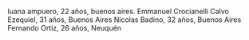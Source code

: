 luana ampuero, 22 años, buenos aires.
Emmanuel Crocianelli
Calvo Ezequiel, 31 años, Buenos Aires 
Nicolas Badino, 32 años, Buenos Aires
Fernando Ortiz, 26 años, Neuquén